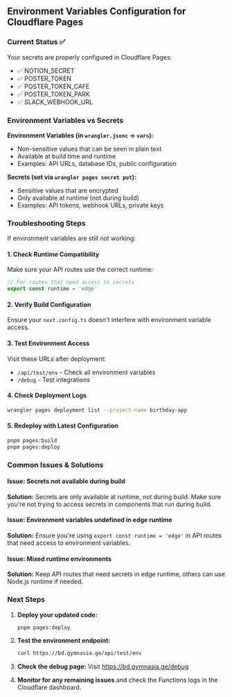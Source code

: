 ## Environment Variables Configuration for Cloudflare Pages

### Current Status ✅

Your secrets are properly configured in Cloudflare Pages:

- ✅ NOTION_SECRET
- ✅ POSTER_TOKEN
- ✅ POSTER_TOKEN_CAFE
- ✅ POSTER_TOKEN_PARK
- ✅ SLACK_WEBHOOK_URL

### Environment Variables vs Secrets

**Environment Variables (in `wrangler.jsonc` → `vars`):**

- Non-sensitive values that can be seen in plain text
- Available at build time and runtime
- Examples: API URLs, database IDs, public configuration

**Secrets (set via `wrangler pages secret put`):**

- Sensitive values that are encrypted
- Only available at runtime (not during build)
- Examples: API tokens, webhook URLs, private keys

### Troubleshooting Steps

If environment variables are still not working:

#### 1. Check Runtime Compatibility

Make sure your API routes use the correct runtime:

```typescript
// For routes that need access to secrets
export const runtime = 'edge'
```

#### 2. Verify Build Configuration

Ensure your `next.config.ts` doesn't interfere with environment variable access.

#### 3. Test Environment Access

Visit these URLs after deployment:

- `/api/test/env` - Check all environment variables
- `/debug` - Test integrations

#### 4. Check Deployment Logs

```bash
wrangler pages deployment list --project-name birthday-app
```

#### 5. Redeploy with Latest Configuration

```bash
pnpm pages:build
pnpm pages:deploy
```

### Common Issues & Solutions

#### Issue: Secrets not available during build

**Solution:** Secrets are only available at runtime, not during build. Make sure you're not trying to access secrets in components that run during build.

#### Issue: Environment variables undefined in edge runtime

**Solution:** Ensure you're using `export const runtime = 'edge'` in API routes that need access to environment variables.

#### Issue: Mixed runtime environments

**Solution:** Keep API routes that need secrets in edge runtime, others can use Node.js runtime if needed.

### Next Steps

1. **Deploy your updated code:**

   ```bash
   pnpm pages:deploy
   ```

2. **Test the environment endpoint:**

   ```bash
   curl https://bd.gymnasia.ge/api/test/env
   ```

3. **Check the debug page:**
   Visit https://bd.gymnasia.ge/debug

4. **Monitor for any remaining issues** and check the Functions logs in the Cloudflare dashboard.
